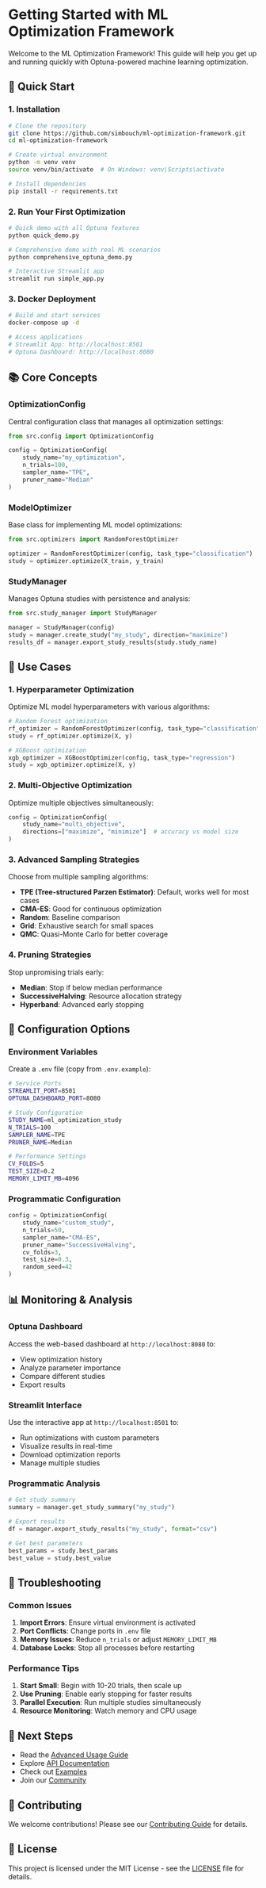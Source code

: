 # Getting Started with ML Optimization Framework

Welcome to the ML Optimization Framework! This guide will help you get up and running quickly with Optuna-powered machine learning optimization.

## 🚀 Quick Start

### 1. Installation

```bash
# Clone the repository
git clone https://github.com/simbouch/ml-optimization-framework.git
cd ml-optimization-framework

# Create virtual environment
python -m venv venv
source venv/bin/activate  # On Windows: venv\Scripts\activate

# Install dependencies
pip install -r requirements.txt
```

### 2. Run Your First Optimization

```bash
# Quick demo with all Optuna features
python quick_demo.py

# Comprehensive demo with real ML scenarios
python comprehensive_optuna_demo.py

# Interactive Streamlit app
streamlit run simple_app.py
```

### 3. Docker Deployment

```bash
# Build and start services
docker-compose up -d

# Access applications
# Streamlit App: http://localhost:8501
# Optuna Dashboard: http://localhost:8080
```

## 📚 Core Concepts

### OptimizationConfig
Central configuration class that manages all optimization settings:

```python
from src.config import OptimizationConfig

config = OptimizationConfig(
    study_name="my_optimization",
    n_trials=100,
    sampler_name="TPE",
    pruner_name="Median"
)
```

### ModelOptimizer
Base class for implementing ML model optimizations:

```python
from src.optimizers import RandomForestOptimizer

optimizer = RandomForestOptimizer(config, task_type="classification")
study = optimizer.optimize(X_train, y_train)
```

### StudyManager
Manages Optuna studies with persistence and analysis:

```python
from src.study_manager import StudyManager

manager = StudyManager(config)
study = manager.create_study("my_study", direction="maximize")
results_df = manager.export_study_results(study.study_name)
```

## 🎯 Use Cases

### 1. Hyperparameter Optimization
Optimize ML model hyperparameters with various algorithms:

```python
# Random Forest optimization
rf_optimizer = RandomForestOptimizer(config, task_type="classification")
study = rf_optimizer.optimize(X, y)

# XGBoost optimization  
xgb_optimizer = XGBoostOptimizer(config, task_type="regression")
study = xgb_optimizer.optimize(X, y)
```

### 2. Multi-Objective Optimization
Optimize multiple objectives simultaneously:

```python
config = OptimizationConfig(
    study_name="multi_objective",
    directions=["maximize", "minimize"]  # accuracy vs model size
)
```

### 3. Advanced Sampling Strategies
Choose from multiple sampling algorithms:

- **TPE (Tree-structured Parzen Estimator)**: Default, works well for most cases
- **CMA-ES**: Good for continuous optimization
- **Random**: Baseline comparison
- **Grid**: Exhaustive search for small spaces
- **QMC**: Quasi-Monte Carlo for better coverage

### 4. Pruning Strategies
Stop unpromising trials early:

- **Median**: Stop if below median performance
- **SuccessiveHalving**: Resource allocation strategy
- **Hyperband**: Advanced early stopping

## 🔧 Configuration Options

### Environment Variables
Create a `.env` file (copy from `.env.example`):

```bash
# Service Ports
STREAMLIT_PORT=8501
OPTUNA_DASHBOARD_PORT=8080

# Study Configuration
STUDY_NAME=ml_optimization_study
N_TRIALS=100
SAMPLER_NAME=TPE
PRUNER_NAME=Median

# Performance Settings
CV_FOLDS=5
TEST_SIZE=0.2
MEMORY_LIMIT_MB=4096
```

### Programmatic Configuration
```python
config = OptimizationConfig(
    study_name="custom_study",
    n_trials=50,
    sampler_name="CMA-ES",
    pruner_name="SuccessiveHalving",
    cv_folds=3,
    test_size=0.3,
    random_seed=42
)
```

## 📊 Monitoring & Analysis

### Optuna Dashboard
Access the web-based dashboard at `http://localhost:8080` to:
- View optimization history
- Analyze parameter importance
- Compare different studies
- Export results

### Streamlit Interface
Use the interactive app at `http://localhost:8501` to:
- Run optimizations with custom parameters
- Visualize results in real-time
- Download optimization reports
- Manage multiple studies

### Programmatic Analysis
```python
# Get study summary
summary = manager.get_study_summary("my_study")

# Export results
df = manager.export_study_results("my_study", format="csv")

# Get best parameters
best_params = study.best_params
best_value = study.best_value
```

## 🚨 Troubleshooting

### Common Issues

1. **Import Errors**: Ensure virtual environment is activated
2. **Port Conflicts**: Change ports in `.env` file
3. **Memory Issues**: Reduce `n_trials` or adjust `MEMORY_LIMIT_MB`
4. **Database Locks**: Stop all processes before restarting

### Performance Tips

1. **Start Small**: Begin with 10-20 trials, then scale up
2. **Use Pruning**: Enable early stopping for faster results
3. **Parallel Execution**: Run multiple studies simultaneously
4. **Resource Monitoring**: Watch memory and CPU usage

## 📖 Next Steps

- Read the [Advanced Usage Guide](ADVANCED_USAGE.md)
- Explore [API Documentation](API_REFERENCE.md)
- Check out [Examples](../examples/)
- Join our [Community](https://github.com/simbouch/ml-optimization-framework/discussions)

## 🤝 Contributing

We welcome contributions! Please see our [Contributing Guide](CONTRIBUTING.md) for details.

## 📄 License

This project is licensed under the MIT License - see the [LICENSE](../LICENSE) file for details.
